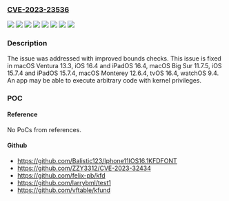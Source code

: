 ### [CVE-2023-23536](https://cve.mitre.org/cgi-bin/cvename.cgi?name=CVE-2023-23536)
![](https://img.shields.io/static/v1?label=Product&message=iOS%20and%20iPadOS&color=blue)
![](https://img.shields.io/static/v1?label=Product&message=macOS&color=blue)
![](https://img.shields.io/static/v1?label=Product&message=tvOS&color=blue)
![](https://img.shields.io/static/v1?label=Product&message=watchOS&color=blue)
![](https://img.shields.io/static/v1?label=Version&message=unspecified%3C%2013.3%20&color=brighgreen)
![](https://img.shields.io/static/v1?label=Version&message=unspecified%3C%2016.4%20&color=brighgreen)
![](https://img.shields.io/static/v1?label=Version&message=unspecified%3C%209.4%20&color=brighgreen)
![](https://img.shields.io/static/v1?label=Vulnerability&message=An%20app%20may%20be%20able%20to%20execute%20arbitrary%20code%20with%20kernel%20privileges&color=brighgreen)

### Description

The issue was addressed with improved bounds checks. This issue is fixed in macOS Ventura 13.3, iOS 16.4 and iPadOS 16.4, macOS Big Sur 11.7.5, iOS 15.7.4 and iPadOS 15.7.4, macOS Monterey 12.6.4, tvOS 16.4, watchOS 9.4. An app may be able to execute arbitrary code with kernel privileges.

### POC

#### Reference
No PoCs from references.

#### Github
- https://github.com/Balistic123/Iphone11IOS16.1KFDFONT
- https://github.com/ZZY3312/CVE-2023-32434
- https://github.com/felix-pb/kfd
- https://github.com/larrybml/test1
- https://github.com/vftable/kfund

